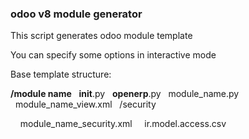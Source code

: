 <h3>odoo v8 module generator</h3>

<p>

This script generates odoo module template

You can specify some options in interactive mode</br>

Base template structure:
    

<b>/module name</b>
&nbsp;&nbsp;__init__.py
&nbsp;&nbsp;__openerp__.py
&nbsp;&nbsp;module_name.py
&nbsp;&nbsp;module_name_view.xml
&nbsp;&nbsp;/security

&nbsp;&nbsp;&nbsp;&nbsp;module_name_security.xml
&nbsp;&nbsp;&nbsp;&nbsp;ir.model.access.csv



</p>
